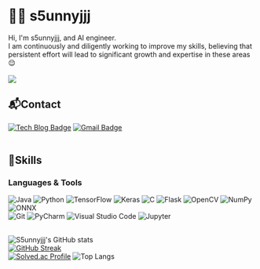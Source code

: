 # 😶‍🌫️ s5unnyjjj
Hi, I'm s5unnyjjj, and AI engineer. <br>
I am continuously and diligently working to improve my skills, believing that persistent effort will lead to significant growth and expertise in these areas😌
<br><br>
![](https://komarev.com/ghpvc/?username=your-github-username&color=blueviolet)<br>

## 📬Contact
[![Tech Blog Badge](http://img.shields.io/badge/-Tech%20blog-black?style=flat-square&logo=github&link=https://s5unnyjjj.tistory.com/)](https://s5unnyjjj.tistory.com/)
[![Gmail Badge](https://img.shields.io/badge/Gmail-d14836?style=flat-square&logo=Gmail&logoColor=white&link=mailto:s5unnyjjj@gmail.com)](mailto:s5unnyjjj@gmail.com)<br><br>

<!--
**s5unnyjjj/s5unnyjjj** is a ✨ _special_ ✨ repository because its `README.md` (this file) appears on your GitHub profile.

Here are some ideas to get you started: :mailbox_with_mail

- 🔭 I’m currently working on ...
- 🌱 I’m currently learning ...
- 👯 I’m looking to collaborate on ...
- 🤔 I’m looking for help with ...
- 💬 Ask me about ...
- 📫 How to reach me: ...
- 😄 Pronouns: ...
- ⚡ Fun fact: ...
-->

## 💪Skills
### Languages & Tools
![Java](https://img.shields.io/badge/Java-007396.svg?&style=for-the-badge&logo=Java&logoColor=white)
![Python](https://img.shields.io/badge/Python-3776AB.svg?&style=for-the-badge&logo=Python&logoColor=white)
![TensorFlow](https://img.shields.io/badge/TensorFlow-FF6F00.svg?&style=for-the-badge&logo=TensorFlow&logoColor=white)
![Keras](https://img.shields.io/badge/Keras-D00000.svg?&style=for-the-badge&logo=Keras&logoColor=white)
![C](https://img.shields.io/badge/C-A8B9CC.svg?&style=for-the-badge&logo=C&logoColor=white)
![Flask](https://img.shields.io/badge/Flask-000000.svg?&style=for-the-badge&logo=Flask&logoColor=white)
![OpenCV](https://img.shields.io/badge/OpenCV-5C3EE8.svg?&style=for-the-badge&logo=OpenCV&logoColor=white)
![NumPy](https://img.shields.io/badge/NumPy-013243.svg?&style=for-the-badge&logo=NumPy&logoColor=white)
![ONNX](https://img.shields.io/badge/ONNX-005CED.svg?&style=for-the-badge&logo=ONNX&logoColor=white)
<br>
![Git](https://img.shields.io/badge/Git-F05032.svg?&style=for-the-badge&logo=Git&logoColor=white)
![PyCharm](https://img.shields.io/badge/PyCharm-000000?&style=for-the-badge&logo=PyCharm&logoColor=white)
![Visual Studio Code](https://img.shields.io/badge/Visual%20Studio%20Code-007ACC.svg?&style=for-the-badge&logo=Visual%20Studio%20Code&logoColor=white)
![Jupyter](https://img.shields.io/badge/Jupyter-F37626.svg?&style=for-the-badge&logo=Jupyter&logoColor=white)
<br><br>

![S5unnyjjj's GitHub stats](https://github-readme-stats.vercel.app/api?username=s5unnyjjj&show_icons=true&theme=radical)<br>
[![GitHub Streak](https://streak-stats.demolab.com/?user=s5unnyjjj&theme=dark)](https://git.io/streak-stats)<br>
[![Solved.ac Profile](http://mazassumnida.wtf/api/v2/generate_badge?boj=s5unnyjjj)](https://solved.ac/s5unnyjjj/)
![Top Langs](https://github-readme-stats.vercel.app/api/top-langs/?username=s5unnyjjj&layout=compact&theme=dark)
